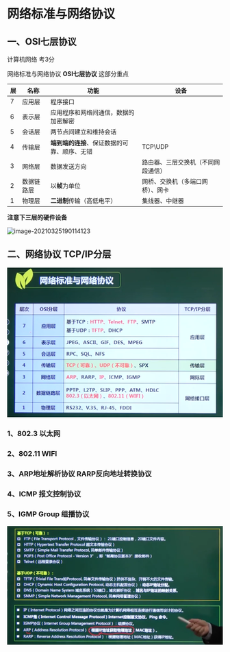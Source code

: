 # 网络标准与网络协议

##  一、OSI七层协议 

计算机网络  考3分

网络标准与网络协议 **OSI七层协议** 这部分重点

| 层   | 名称       | 功能                                         | 设备                               |
| ---- | ---------- | -------------------------------------------- | ---------------------------------- |
| 7    | 应用层     | 程序接口                                     |                                    |
| 6    | 表示层     | 应用程序和网络间通信，数据的加密解密         |                                    |
| 5    | 会话层     | 两节点间建立和维持会话                       |                                    |
| 4    | 传输层     | **端到端的连接**、保证数据的可靠、顺序、无错 | TCP\UDP                            |
| 3    | 网络层     | 数据发送方向                                 | 路由器、三层交换机（不同网段通信） |
| 2    | 数据链路层 | 以**帧**为单位                               | 网桥、交换机（多端口网桥）、网卡   |
| 1    | 物理层     | **二进制**传输（高低电平）                   | 集线器、中继器                     |

**注意下三层的硬件设备**

![image-20210325190114123](../picture/image-20210325190114123.png)

## 二、网络协议 TCP/IP分层

![image-20210225140120860](../picture/image-20210225140120860.png)



### 1、802.3  以太网

### 2、802.11   WIFI

### 3、ARP地址解析协议  RARP反向地址转换协议

### 4、ICMP   报文控制协议

### 5、IGMP  Group 组播协议



![image-20210225140708373](../picture/image-20210225140708373.png)

































